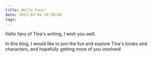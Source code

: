 ```yaml
---
title: Hello Fans!
date: 2019-03-04 19:30:05
tags:
---
```


Hello fans of Tina's writing, I wish you well.

In this blog, I would like to join the fun and explore Tina's books and characters, and hopefully getting more of you involved!

